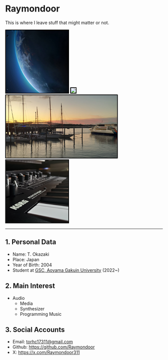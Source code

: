 # Raymondoor
This is where I leave stuff that might matter or not.

<img src="https://github.com/Raymondoor/Raymondoor/blob/main/src/img/earth.jpg?raw=true" height="200" style="border: 2px solid black;"> <img src="https://github.com/Raymondoor/Raymondoor/blob/main/src/img/susuki_16x9.jpg?raw=true" height="200" style="border: 2px solid black;">
<img src="https://github.com/Raymondoor/Raymondoor/blob/main/src/img/Auckland_16x9.jpg?raw=true" height="200" style="border: 2px solid black;"> <img src="https://github.com/Raymondoor/Raymondoor/blob/main/src/img/background_image_color_square.jpg?raw=true" height="200" style="border: 2px solid black;">

---
## 1. Personal Data
* Name: T. Okazaki
* Place: Japan
* Year of Birth: 2004
* Student at [GSC, Aoyama Gakuin University](https://github.com/gsc-aoyama) (2022~)

## 2. Main Interest
* Audio
    * Media
    * Synthesizer
    * Programming Music

## 3. Social Accounts
* Email:
    <a href="mailto:torhc17311@gmail.com">torhc17311@gmail.com</a>
* Github:
    <a href="https://github.com/Raymondoor">https://github.com/Raymondoor</a>
* X:
    <a href="https://x.com/Raymondoor311">https://x.com/Raymondoor311</a>
